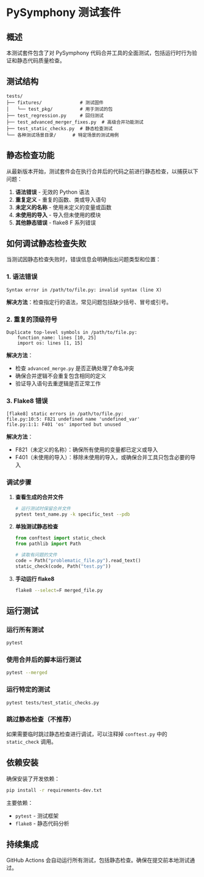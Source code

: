 # PySymphony 测试套件

## 概述

本测试套件包含了对 PySymphony 代码合并工具的全面测试，包括运行时行为验证和静态代码质量检查。

## 测试结构

```
tests/
├── fixtures/              # 测试固件
│   └── test_pkg/          # 用于测试的包
├── test_regression.py     # 回归测试
├── test_advanced_merger_fixes.py  # 高级合并功能测试
├── test_static_checks.py  # 静态检查测试
└── 各种测试场景目录/      # 特定场景的测试用例
```

## 静态检查功能

从最新版本开始，测试套件会在执行合并后的代码之前进行静态检查，以捕获以下问题：

1. **语法错误** - 无效的 Python 语法
2. **重复定义** - 重复的函数、类或导入语句
3. **未定义的名称** - 使用未定义的变量或函数
4. **未使用的导入** - 导入但未使用的模块
5. **其他静态错误** - flake8 F 系列错误

## 如何调试静态检查失败

当测试因静态检查失败时，错误信息会明确指出问题类型和位置：

### 1. 语法错误
```
Syntax error in /path/to/file.py: invalid syntax (line X)
```
**解决方法**：检查指定行的语法，常见问题包括缺少括号、冒号或引号。

### 2. 重复的顶级符号
```
Duplicate top-level symbols in /path/to/file.py:
    function_name: lines [10, 25]
    import os: lines [1, 15]
```
**解决方法**：
- 检查 `advanced_merge.py` 是否正确处理了命名冲突
- 确保合并逻辑不会重复包含相同的定义
- 验证导入语句去重逻辑是否正常工作

### 3. Flake8 错误
```
[flake8] static errors in /path/to/file.py:
file.py:10:5: F821 undefined name 'undefined_var'
file.py:1:1: F401 'os' imported but unused
```
**解决方法**：
- F821（未定义的名称）：确保所有使用的变量都已定义或导入
- F401（未使用的导入）：移除未使用的导入，或确保合并工具只包含必要的导入

### 调试步骤

1. **查看生成的合并文件**
   ```bash
   # 运行测试时保留合并文件
   pytest test_name.py -k specific_test --pdb
   ```

2. **单独测试静态检查**
   ```python
   from conftest import static_check
   from pathlib import Path
   
   # 读取有问题的文件
   code = Path("problematic_file.py").read_text()
   static_check(code, Path("test.py"))
   ```

3. **手动运行 flake8**
   ```bash
   flake8 --select=F merged_file.py
   ```

## 运行测试

### 运行所有测试
```bash
pytest
```

### 使用合并后的脚本运行测试
```bash
pytest --merged
```

### 运行特定的测试
```bash
pytest tests/test_static_checks.py
```

### 跳过静态检查（不推荐）
如果需要临时跳过静态检查进行调试，可以注释掉 `conftest.py` 中的 `static_check` 调用。

## 依赖安装

确保安装了开发依赖：
```bash
pip install -r requirements-dev.txt
```

主要依赖：
- `pytest` - 测试框架
- `flake8` - 静态代码分析

## 持续集成

GitHub Actions 会自动运行所有测试，包括静态检查。确保在提交前本地测试通过。